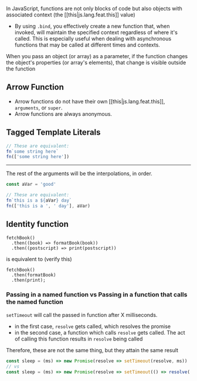 
In JavaScript, functions are not only blocks of code but also objects with associated context (the [[this|js.lang.feat.this]] value)
- By using `.bind`, you effectively create a new function that, when invoked, will maintain the specified context regardless of where it's called. This is especially useful when dealing with asynchronous functions that may be called at different times and contexts.

When you pass an object (or array) as a parameter, if the function changes the object's properties (or array's elements), that change is visible outside the function

## Arrow Function
- Arrow functions do not have their own [[this|js.lang.feat.this]], `arguments`, or `super`. 
- Arrow functions are always anonymous.

## Tagged Template Literals
```js
// These are equivalent:
fn`some string here`
fn(['some string here'])
```

* * *

The rest of the arguments will be the interpolations, in order.
```js
const aVar = 'good'

// These are equivalent:
fn`this is a ${aVar} day`
fn(['this is a ', ' day'], aVar)
```

## Identity function
```
fetchBook()
  .then((book) => formatBook(book))
  .then((postscript) => print(postscript))
```
is equivalent to (verify this)
```
fetchBook()
  .then(formatBook)
  .then(print);
```

### Passing in a named function vs Passing in a function that calls the named function
`setTimeout` will call the passed in function after X milliseconds.
- in the first case, `resolve` gets called, which resolves the promise
- in the second case, a function which calls `resolve` gets called. The act of calling this function results in `resolve` being called

Therefore, these are not the same thing, but they attain the same result

```js
const sleep = (ms) => new Promise(resolve => setTimeout(resolve, ms))
// vs
const sleep = (ms) => new Promise(resolve => setTimeout(() => resolve('foo'), ms))
```
